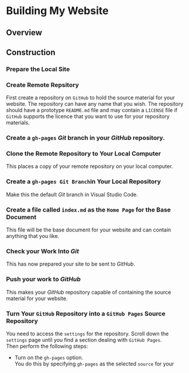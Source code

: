 # Building My Website
## Overview
## Construction
### Prepare the Local Site
### Create Remote Repsitory 
First create a repository on `GitHub` to hold the source material for your website. The repository can have any name that you wish. The repository should have a prototype `README.md` file and may contain a `LICENSE` file if `GitHub`
supports the licence that you want to use for your repository materials.
### Create a `gh-pages` *Git* branch in your *GitHub* repository.
### Clone the Remote Repository to Your Local Computer
This places a copy of your remote repository on your local computer.
### Create a `gh-pages Git Branch`in Your Local Repository
Make this the default *Git* branch in Visual Studio Code.
### Create a file called `index.md` as the `Home Page` for the Base Document
This file will be the base document for your website and can contain
anything that you like.
### Check your Work Into *Git*
This has now prepared your site to be sent to *GitHub*.
### Push your work to *GitHub*
This makes your *GitHub* repository capable of containing the source
material for your website.
### Turn Your `GitHub` Repository into a `GitHub Pages` Source Repository
You need to access the `settings` for the repository. Scroll down the
`settings` page until you find a section dealing with `GitHub Pages`.\
Then perform the following steps:
* Turn on the `gh-pages` option.\
You do this by specifying `gh-pages` as the selected `source` for your
